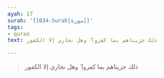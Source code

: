 ```yaml
---
ayah: 17
surah: '[[034-Surah|سورة]]'
tags:
- quran
text: ذلك جزيناهم بما كفروا ۖ وهل نجازي إلا الكفور

---
```

> ذلك جزيناهم بما كفروا ۖ وهل نجازي إلا الكفور
